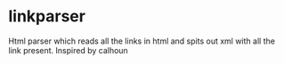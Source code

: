 # linkparser
Html parser which reads all the links in html and spits out xml with all the link present. Inspired by calhoun

